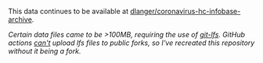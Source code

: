 This data continues to be available at [dlanger/coronavirus-hc-infobase-archive](https://github.com/dlanger/coronavirus-hc-infobase-archive).

_Certain data files came to be >100MB, requiring the use of [git-lfs](https://git-lfs.github.com/). GitHub actions [can't](https://github.com/dlanger/coronavirus-hc-infobase-archive-OLD/runs/728622615?check_suite_focus=true) upload lfs files to public forks, so I've recreated this repository without it being a fork._

